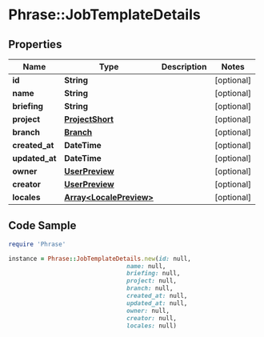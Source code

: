 # Phrase::JobTemplateDetails

## Properties

Name | Type | Description | Notes
------------ | ------------- | ------------- | -------------
**id** | **String** |  | [optional] 
**name** | **String** |  | [optional] 
**briefing** | **String** |  | [optional] 
**project** | [**ProjectShort**](ProjectShort.md) |  | [optional] 
**branch** | [**Branch**](Branch.md) |  | [optional] 
**created_at** | **DateTime** |  | [optional] 
**updated_at** | **DateTime** |  | [optional] 
**owner** | [**UserPreview**](UserPreview.md) |  | [optional] 
**creator** | [**UserPreview**](UserPreview.md) |  | [optional] 
**locales** | [**Array&lt;LocalePreview&gt;**](LocalePreview.md) |  | [optional] 

## Code Sample

```ruby
require 'Phrase'

instance = Phrase::JobTemplateDetails.new(id: null,
                                 name: null,
                                 briefing: null,
                                 project: null,
                                 branch: null,
                                 created_at: null,
                                 updated_at: null,
                                 owner: null,
                                 creator: null,
                                 locales: null)
```


